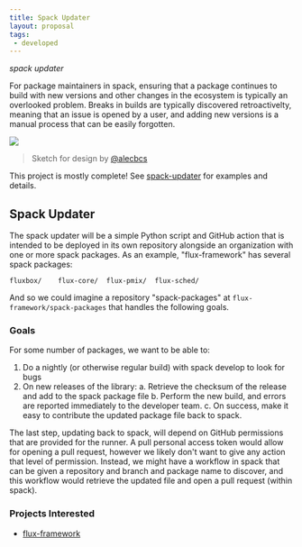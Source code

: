 ```yaml
---
title: Spack Updater
layout: proposal
tags: 
 - developed
---
```


_spack updater_

For package maintainers in spack, ensuring that a package continues to build with new
versions and other changes in the ecosystem is typically an overlooked problem.
Breaks in builds are typically discovered retroactivelty, meaning that an issue
is opened by a user, and adding new versions is a manual process that can be easily forgotten.

<a href="{{ site.baseurl }}/assets/img/proposals/spack-updater.jpg"><img src="{{ site.baseurl }}/assets/img/proposals/spack-updater.jpg"></a>

> Sketch for design by [@alecbcs](https://github.com/alecbcs)

This project is mostly complete! See [spack-updater](https://github.com/sciworks/spack-updater)
for examples and details.

## Spack Updater

The spack updater will be a simple Python script and GitHub action that is intended to
be deployed in its own repository alongside an organization with one or more spack packages.
As an example, "flux-framework" has several spack packages:

```
fluxbox/    flux-core/  flux-pmix/  flux-sched/
```

And so we could imagine a repository "spack-packages" at `flux-framework/spack-packages`
that handles the following goals.

### Goals

For some number of packages, we want to be able to:

 1. Do a nightly (or otherwise regular build) with spack develop to look for bugs
 2. On new releases of the library:
   a. Retrieve the checksum of the release and add to the spack package file
   b. Perform the new build, and errors are reported immediately to the developer team.
   c. On success, make it easy to contribute the updated package file back to spack.
   
The last step, updating back to spack, will depend on GitHub permissions that are provided
for the runner. A pull personal access token would allow for opening a pull request, however
we likely don't want to give any action that level of permission. Instead, we might have
a workflow in spack that can be given a repository and branch and package name to discover,
and this workflow would retrieve the updated file and open a pull request (within spack).

### Projects Interested

 - [flux-framework](https://github.com/flux-framework/)
 
